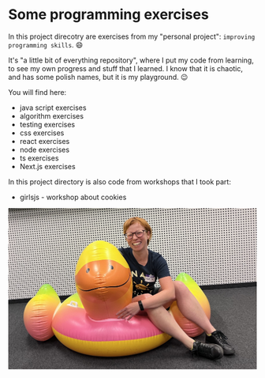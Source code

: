 # Some programming exercises

In this project direcotry are exercises from my "personal project": `improving programming skills`. 😄

It's "a little bit of everything repository", where I put my code from learning, to see my own progress and stuff that I learned. I know that it is chaotic, and has some polish names, but it is my playground. 😉

You will find here:

- java script exercises
- algorithm exercises
- testing exercises
- css exercises
- react exercises
- node exercises
- ts exercises
- Next.js exercises

In this project directory is also code from workshops that I took part:

- girlsjs - workshop about cookies

![At grilsjs workshop](./readme-image.jpeg)
